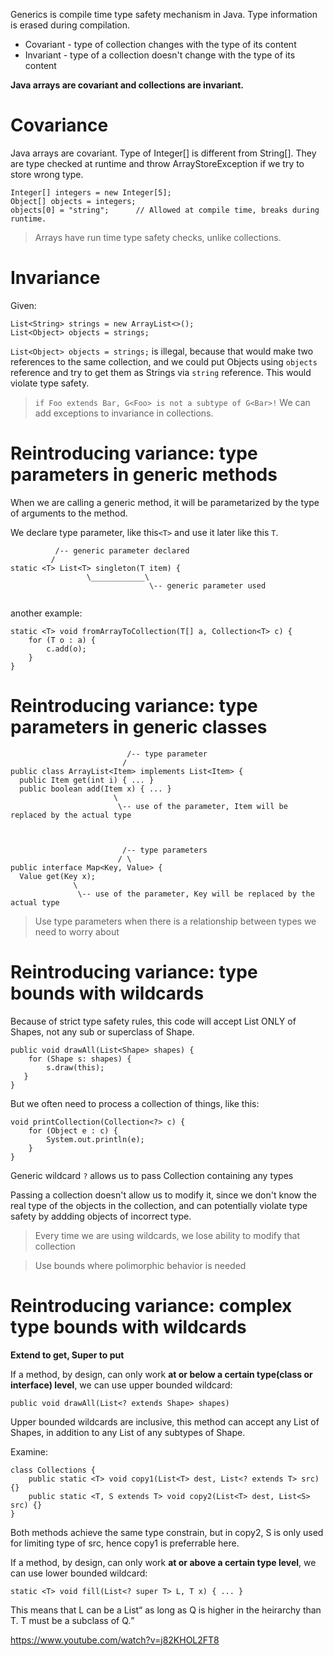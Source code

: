 Generics is compile time type safety mechanism in Java.
Type information is erased during compilation.

* Covariant - type of collection changes with the type of its content
* Invariant - type of a collection doesn't change with the type of its content

**Java arrays are covariant and collections are invariant.**


# Covariance

Java arrays are covariant. Type of Integer[] is different from String[]. They are type checked at runtime and throw ArrayStoreException if we try to store wrong type.

```
Integer[] integers = new Integer[5];
Object[] objects = integers;
objects[0] = "string";      // Allowed at compile time, breaks during runtime.
```
> Arrays have run time type safety checks, unlike collections.


# Invariance

Given: 
```
List<String> strings = new ArrayList<>();
List<Object> objects = strings;
```
`List<Object> objects = strings;` is illegal, because that would make two references to the same collection, and we could put Objects using `objects` reference and try to get them as Strings via `string` reference. This would violate type safety.


> `if Foo extends Bar, G<Foo> is not a subtype of G<Bar>!`
> We can add exceptions to invariance in collections.



# Reintroducing variance: type parameters in generic methods

When we are calling a generic method, it will be parametarized by the type of arguments to the method.

We declare type parameter, like this`<T>` and use it later like this `T`.


```
          /-- generic parameter declared
         /
static <T> List<T> singleton(T item) {
                 \____________\
                               \-- generic parameter used
          
```

another example:

```
static <T> void fromArrayToCollection(T[] a, Collection<T> c) {
    for (T o : a) {
        c.add(o);
    }
}
```



# Reintroducing variance: type parameters in generic classes


```
                          /-- type parameter
                         /
public class ArrayList<Item> implements List<Item> {
  public Item get(int i) { ... }
  public boolean add(Item x) { ... }
                       \
                        \-- use of the parameter, Item will be replaced by the actual type



                         /-- type parameters
                        / \
public interface Map<Key, Value> {
  Value get(Key x);
              \
               \-- use of the parameter, Key will be replaced by the actual type

```
> Use type parameters when there is a relationship between types we need to worry about

# Reintroducing variance: type bounds with wildcards

Because of strict type safety rules, this code will accept List ONLY of Shapes, not any sub or superclass of Shape.

```
public void drawAll(List<Shape> shapes) {
    for (Shape s: shapes) {
        s.draw(this);
   }
}
```

But we often need to process a collection of things, like this:
```
void printCollection(Collection<?> c) {
    for (Object e : c) {
        System.out.println(e);
    }
}
```
Generic wildcard `?` allows us to pass Collection containing any types

Passing a collection doesn't allow us to modify it, since we don't know the real type of the objects in the collection, and can potentially violate type safety by addding objects of incorrect type.

> Every time we are using wildcards, we lose ability to modify that collection

> Use bounds where polimorphic behavior is needed


# Reintroducing variance: complex type bounds with wildcards

**Extend to get, Super to put**

If a method, by design, can only work **at or below a certain type(class or interface) level**, we can use upper bounded wildcard:

```
public void drawAll(List<? extends Shape> shapes)
```

Upper bounded wildcards are inclusive, this method can accept any List of Shapes, in addition to any List of any subtypes of Shape.

Examine:
```
class Collections {
    public static <T> void copy1(List<T> dest, List<? extends T> src) {}
    public static <T, S extends T> void copy2(List<T> dest, List<S> src) {}
}
```
Both methods achieve the same type constrain, but in copy2, S is only used for limiting type of src, hence copy1 is preferrable here.


If a method, by design, can only work **at or above a certain type level**, we can use lower bounded wildcard:

```
static <T> void fill(List<? super T> L, T x) { ... }
```
This means that L can be a List<Q> as long as Q is higher in the heirarchy than T. T must be a subclass of Q.
     
     
          
https://www.youtube.com/watch?v=j82KHOL2FT8

